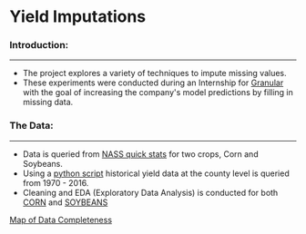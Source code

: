 # Yield Imputations

### Introduction:
-----------------
- The project explores a variety of techniques to impute missing values. 
- These experiments were conducted during an Internship for [Granular](www.granular.ag) with the goal of increasing the company's model predictions by filling in missing data.


### The Data:
-------------
- Data is queried from [NASS quick stats](https://quickstats.nass.usda.gov/) for two crops, Corn and Soybeans.
- Using a [python script](get_data.py) historical yield data at the county level is queried from 1970 - 2016. 
- Cleaning and EDA (Exploratory Data Analysis) is conducted for both [CORN](corn.ipynb) and [SOYBEANS](soybeans.ipynb)

[Map of Data Completeness](https://s3.amazonaws.com/yieldimputations/counties_chloropleth.html)
